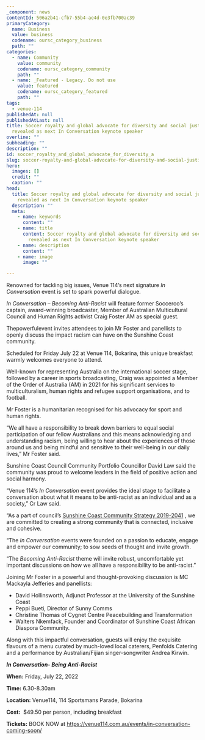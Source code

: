 ```yaml
---
_component: news
contentId: 506a2b41-cfb7-55b4-ae4d-0e3fb700ac39
primaryCategory:
  name: Business
  value: business
  codename: oursc_category_business
  path: ""
categories:
  - name: Community
    value: community
    codename: oursc_category_community
    path: ""
  - name: _Featured - Legacy. Do not use
    value: featured
    codename: oursc_category_featured
    path: ""
tags:
  - venue-114
publishedAt: null
publishedAtLast: null
title: Soccer royalty and global advocate for diversity and social justice
  revealed as next In Conversation keynote speaker
overline: ""
subheading: ""
description: ""
id: soccer_royalty_and_global_advocate_for_diversity_a
slug: soccer-royalty-and-global-advocate-for-diversity-and-social-justice-revealed-as-next-in-conversation-keynote-speaker
hero:
  images: []
  credit: ""
  caption: ""
head:
  title: Soccer royalty and global advocate for diversity and social justice
    revealed as next In Conversation keynote speaker
  description: ""
  meta:
    - name: keywords
      content: ""
    - name: title
      content: Soccer royalty and global advocate for diversity and social justice
        revealed as next In Conversation keynote speaker
    - name: description
      content: ""
    - name: image
      image: ""

---
```

Renowned for tackling big issues, Venue 114’s next signature *In Conversation* event is set to spark powerful dialogue.

*In Conversation – Becoming Anti-Racist* will feature former Socceroo’s captain, award-winning broadcaster, Member of Australian Multicultural Council and Human Rights activist Craig Foster AM as special guest.

Thepowerfulevent invites attendees to join Mr Foster and panellists to openly discuss the impact racism can have on the Sunshine Coast community.

Scheduled for Friday July 22 at Venue 114, Bokarina, this unique breakfast warmly welcomes everyone to attend.

Well-known for representing Australia on the international soccer stage, followed by a career in sports broadcasting, Craig was appointed a Member of the Order of Australia (AM) in 2021 for his significant services to multiculturalism, human rights and refugee support organisations, and to football.

Mr Foster is a humanitarian recognised for his advocacy for sport and human rights.

“We all have a responsibility to break down barriers to equal social participation of our fellow Australians and this means acknowledging and understanding racism, being willing to hear about the experiences of those around us and being mindful and sensitive to their well-being in our daily lives,” Mr Foster said.

Sunshine Coast Council Community Portfolio Councillor David Law said the community was proud to welcome leaders in the field of positive action and social harmony.

“Venue 114’s *In Conversation* event provides the ideal stage to facilitate a conversation about what it means to be anti-racist as an individual and as a society,” Cr Law said.

“As a part of council’s [Sunshine Coast Community Strategy 2019-2041](https://www.sunshinecoast.qld.gov.au/Council/Planning-and-Projects/Regional-Strategies/Sunshine-Coast-Community-Strategy-2019-to-2041)
, we are committed to creating a strong community that is connected, inclusive and cohesive.

“The *In Conversation* events were founded on a passion to educate, engage and empower our community; to sow seeds of thought and invite growth.

“The *Becoming Anti-Racist* theme will invite robust, uncomfortable yet important discussions on how we all have a responsibility to be anti-racist.”

Joining Mr Foster in a powerful and thought-provoking discussion is MC Mackayla Jefferies and panellists:

*   David Hollinsworth, Adjunct Professor at the University of the Sunshine Coast
*   Peppi Bueti, Director of Sunny Comms
*   Christine Thomas of Cygnet Centre Peacebuilding and Transformation
*   Walters Nkemfack, Founder and Coordinator of Sunshine Coast African Diaspora Community.

Along with this impactful conversation, guests will enjoy the exquisite flavours of a menu curated by much-loved local caterers, Penfolds Catering and a performance by Australian/Fijian singer-songwriter Andrea Kirwin.

***In Conversation- Being Anti-Racist***

**When:** Friday, July 22, 2022

**Time:** 6.30-8.30am

**Location:** Venue114, 114 Sportsmans Parade, Bokarina

**Cost:**  $49.50 per person, including breakfast

**Tickets:** BOOK NOW at <https://venue114.com.au/events/in-conversation-coming-soon/>
